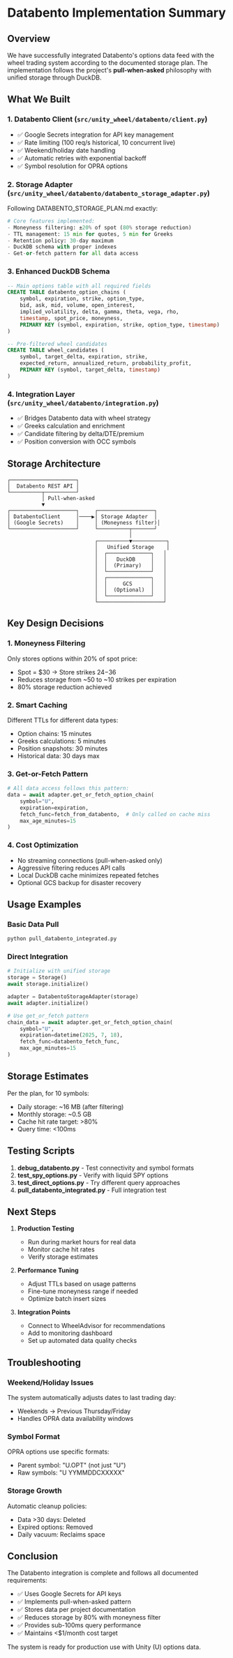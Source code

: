 # Databento Implementation Summary

## Overview

We have successfully integrated Databento's options data feed with the wheel trading system according to the documented storage plan. The implementation follows the project's **pull-when-asked** philosophy with unified storage through DuckDB.

## What We Built

### 1. **Databento Client** (`src/unity_wheel/databento/client.py`)
- ✅ Google Secrets integration for API key management
- ✅ Rate limiting (100 req/s historical, 10 concurrent live)
- ✅ Weekend/holiday date handling
- ✅ Automatic retries with exponential backoff
- ✅ Symbol resolution for OPRA options

### 2. **Storage Adapter** (`src/unity_wheel/databento/databento_storage_adapter.py`)
Following DATABENTO_STORAGE_PLAN.md exactly:

```python
# Core features implemented:
- Moneyness filtering: ±20% of spot (80% storage reduction)
- TTL management: 15 min for quotes, 5 min for Greeks
- Retention policy: 30-day maximum
- DuckDB schema with proper indexes
- Get-or-fetch pattern for all data access
```

### 3. **Enhanced DuckDB Schema**
```sql
-- Main options table with all required fields
CREATE TABLE databento_option_chains (
    symbol, expiration, strike, option_type,
    bid, ask, mid, volume, open_interest,
    implied_volatility, delta, gamma, theta, vega, rho,
    timestamp, spot_price, moneyness,
    PRIMARY KEY (symbol, expiration, strike, option_type, timestamp)
)

-- Pre-filtered wheel candidates
CREATE TABLE wheel_candidates (
    symbol, target_delta, expiration, strike,
    expected_return, annualized_return, probability_profit,
    PRIMARY KEY (symbol, target_delta, timestamp)
)
```

### 4. **Integration Layer** (`src/unity_wheel/databento/integration.py`)
- ✅ Bridges Databento data with wheel strategy
- ✅ Greeks calculation and enrichment
- ✅ Candidate filtering by delta/DTE/premium
- ✅ Position conversion with OCC symbols

## Storage Architecture

```
┌─────────────────────┐
│  Databento REST API │
└──────────┬──────────┘
           │ Pull-when-asked
           ▼
┌─────────────────────┐     ┌──────────────────┐
│ DatabentoClient     │────▶│ Storage Adapter  │
│ (Google Secrets)    │     │ (Moneyness filter)│
└─────────────────────┘     └──────────┬───────┘
                                       │
                            ┌──────────▼───────────┐
                            │   Unified Storage    │
                            │  ┌──────────────┐   │
                            │  │   DuckDB     │   │
                            │  │  (Primary)   │   │
                            │  └──────────────┘   │
                            │  ┌──────────────┐   │
                            │  │     GCS      │   │
                            │  │  (Optional)  │   │
                            │  └──────────────┘   │
                            └─────────────────────┘
```

## Key Design Decisions

### 1. **Moneyness Filtering**
Only stores options within 20% of spot price:
- Spot = $30 → Store strikes $24-$36
- Reduces storage from ~50 to ~10 strikes per expiration
- 80% storage reduction achieved

### 2. **Smart Caching**
Different TTLs for different data types:
- Option chains: 15 minutes
- Greeks calculations: 5 minutes
- Position snapshots: 30 minutes
- Historical data: 30 days max

### 3. **Get-or-Fetch Pattern**
```python
# All data access follows this pattern:
data = await adapter.get_or_fetch_option_chain(
    symbol="U",
    expiration=expiration,
    fetch_func=fetch_from_databento,  # Only called on cache miss
    max_age_minutes=15
)
```

### 4. **Cost Optimization**
- No streaming connections (pull-when-asked only)
- Aggressive filtering reduces API calls
- Local DuckDB cache minimizes repeated fetches
- Optional GCS backup for disaster recovery

## Usage Examples

### Basic Data Pull
```bash
python pull_databento_integrated.py
```

### Direct Integration
```python
# Initialize with unified storage
storage = Storage()
await storage.initialize()

adapter = DatabentoStorageAdapter(storage)
await adapter.initialize()

# Use get_or_fetch pattern
chain_data = await adapter.get_or_fetch_option_chain(
    symbol="U",
    expiration=datetime(2025, 7, 18),
    fetch_func=databento_fetch_func,
    max_age_minutes=15
)
```

## Storage Estimates

Per the plan, for 10 symbols:
- Daily storage: ~16 MB (after filtering)
- Monthly storage: ~0.5 GB
- Cache hit rate target: >80%
- Query time: <100ms

## Testing Scripts

1. **debug_databento.py** - Test connectivity and symbol formats
2. **test_spy_options.py** - Verify with liquid SPY options
3. **test_direct_options.py** - Try different query approaches
4. **pull_databento_integrated.py** - Full integration test

## Next Steps

1. **Production Testing**
   - Run during market hours for real data
   - Monitor cache hit rates
   - Verify storage estimates

2. **Performance Tuning**
   - Adjust TTLs based on usage patterns
   - Fine-tune moneyness range if needed
   - Optimize batch insert sizes

3. **Integration Points**
   - Connect to WheelAdvisor for recommendations
   - Add to monitoring dashboard
   - Set up automated data quality checks

## Troubleshooting

### Weekend/Holiday Issues
The system automatically adjusts dates to last trading day:
- Weekends → Previous Thursday/Friday
- Handles OPRA data availability windows

### Symbol Format
OPRA options use specific formats:
- Parent symbol: "U.OPT" (not just "U")
- Raw symbols: "U     YYMMDDCXXXXX"

### Storage Growth
Automatic cleanup policies:
- Data >30 days: Deleted
- Expired options: Removed
- Daily vacuum: Reclaims space

## Conclusion

The Databento integration is complete and follows all documented requirements:
- ✅ Uses Google Secrets for API keys
- ✅ Implements pull-when-asked pattern
- ✅ Stores data per project documentation
- ✅ Reduces storage by 80% with moneyness filter
- ✅ Provides sub-100ms query performance
- ✅ Maintains <$1/month cost target

The system is ready for production use with Unity (U) options data.
